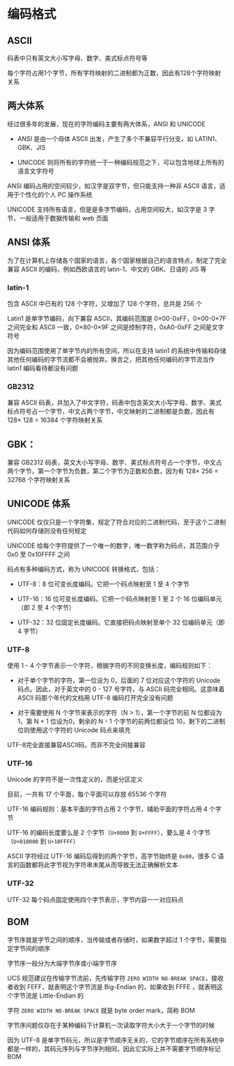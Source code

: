 # 编码格式

## ASCII

码表中只有英文大小写字母、数字、美式标点符号等

每个字符占用1个字节，所有字符映射的二进制都为正数，因此有128个字符映射关系

## 两大体系

经过很多年的发展，现在的字符编码主要有两大体系，ANSI 和 UNICODE

- ANSI 是由一个母体 ASCII 出发，产生了多个不兼容平行分支，如 LATIN1、GBK、JIS

- UNICODE 则将所有的字符统一于一种编码规范之下，可以包含地球上所有的语言文字符号

ANSI 编码占用的空间较少，如汉字是双字节，但只能支持一种非 ASCII 语言，适用于个性化的个人 PC 操作系统

UNICODE 支持所有语言，但是是多字节编码，占用空间较大，如汉字是 3 字节，一般适用于数据传输和 web 页面

## ANSI 体系

为了在计算机上存储各个国家的语言，各个国家根据自己的语言特点，制定了完全兼容 ASCII 的编码，例如西欧语言的 latin-1、中文的 GBK、日语的 JIS 等

### latin-1

包含 ASCII 中已有的 128 个字符，又增加了 128 个字符，总共是 256 个

Latin1 是单字节编码，向下兼容 ASCII，其编码范围是 0×00-0xFF，0×00-0×7F 之间完全和 ASCII 一致，0×80-0×9F 之间是控制字符，0xA0-0xFF 之间是文字符号

因为编码范围使用了单字节内的所有空间，所以在支持 latin1 的系统中传输和存储其他任何编码的字节流都不会被抛弃。换言之，把其他任何编码的字节流当作 latin1 编码看待都没有问题

### GB2312

兼容 ASCII 码表，并加入了中文字符，码表中包含英文大小写字母、数字、美式标点符号占一个字节，中文占两个字节，中文映射的二进制都是负数，因此有 128× 128 = 16384 个字符映射关系

## GBK：

兼容 GB2312 码表，英文大小写字母、数字、美式标点符号占一个字节，中文占两个字节，第一个字节为负数，第二个字节为正数和负数，因为有 128× 256 = 32768 个字符映射关系

## UNICODE 体系

UNICODE 仅仅只是一个字符集，规定了符合对应的二进制代码，至于这个二进制代码如何存储则没有任何规定

UNICODE 给每个字符提供了一个唯一的数字，唯一数字称为码点，其范围介乎 0x0 至 0x10FFFF 之间

码点有多种编码方式，称为 UNICODE 转换格式，包括：

- UTF-8：8 位可变长度编码。它把一个码点映射至 1 至 4 个字节

- UTF-16：16 位可变长度编码。它把一个码点映射至 1 至 2 个 16 位编码单元（即 2 至 4 个字节）

- UTF-32：32 位固定长度编码。它直接把码点映射至单个 32 位编码单元（即 4 字节）

### UTF-8

使用 1 - 4 个字节表示一个字符，根据字符的不同变换长度，编码规则如下：

- 对于单个字节的字符，第一位设为 0，后面的 7 位对应这个字符的 Unicode 码点。因此，对于英文中的 0 - 127 号字符，与 ASCII 码完全相同。这意味着 ASCII 码那个年代的文档用 UTF-8 编码打开完全没有问题

- 对于需要使用 N 个字节来表示的字符（N > 1），第一个字节的前 N 位都设为 1，第 N + 1 位设为0，剩余的 N - 1 个字节的前两位都设位 10，剩下的二进制位则使用这个字符的 Unicode 码点来填充

UTF-8完全直接兼容ASCII码，而非不完全间接兼容

### UTF-16

Unicode 的字符不是一次性定义的，而是分区定义

目前，一共有 17 个平面，每个平面可以存放 65536 个字符

UTF-16 编码规则：基本平面的字符占用 2 个字节，辅助平面的字符占用 4 个字节

UTF-16 的编码长度要么是 2 个字节（`U+0000` 到 `U+FFFF`），要么是 4 个字节（`U+010000` 到 `U+10FFFF`）

ASCII 字符经过 UTF-16 编码后得到的两个字节，高字节始终是 `0x00`，很多 C 语言的函数都将此字节视为字符串末尾从而导致无法正确解析文本

### UTF-32

UTF-32 每个码点固定使用四个字节表示，字节内容一一对应码点

## BOM

字节序就是字节之间的顺序，当传输或者存储时，如果数字超过 1 个字节，需要指定字节间的顺序

字节序一般分为大端字节序或小端字节序

UCS 规范建议在传输字节流前，先传输字符 `ZERO WIDTH NO-BREAK SPACE`，接收者收到 FEFF，就表明这个字节流是 Big-Endian 的，如果收到 FFFE ，就表明这个字节流是 Little-Endian 的

字符 `ZERO WIDTH NO-BREAK SPACE` 就是 byte order mark，简称 BOM

字节序问题仅存在于某种编码下计算机一次读取字符大小大于一个字节的时候

因为 UTF-8 是单字节码元，所以是字节顺序无关的，它的字节顺序在所有系统中都是一样的，其码元序列与字节序列相同，因此它实际上并不需要字节顺序标记 BOM